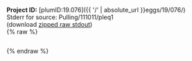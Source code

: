 **Project ID:** [plumID:19.076]({{ '/' | absolute_url }}eggs/19/076/)  
Stderr for source:  Pulling/111011/pleq1   
(download [zipped raw stdout](pleq1.plumed.stdout.txt.zip))  
{% raw %}
<pre>
</pre>
{% endraw %}
